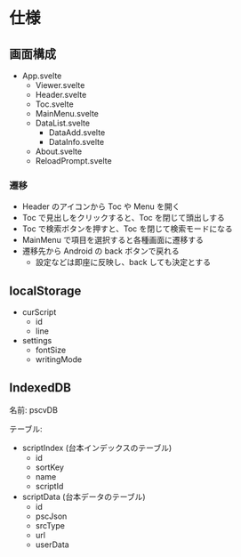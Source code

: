 # 仕様

## 画面構成

- App.svelte
    - Viewer.svelte
    - Header.svelte
    - Toc.svelte
    - MainMenu.svelte
    - DataList.svelte
        - DataAdd.svelte
        - DataInfo.svelte
    - About.svelte
    - ReloadPrompt.svelte

### 遷移

- Header のアイコンから Toc や Menu を開く
- Toc で見出しをクリックすると、Toc を閉じて頭出しする
- Toc で検索ボタンを押すと、Toc を閉じて検索モードになる
- MainMenu で項目を選択すると各種画面に遷移する
- 遷移先から Android の back ボタンで戻れる
    - 設定などは即座に反映し、back しても決定とする

## localStorage

- curScript
    - id
    - line
- settings
    - fontSize
    - writingMode

## IndexedDB

名前: pscvDB

テーブル:

- scriptIndex (台本インデックスのテーブル)
    - id
    - sortKey
    - name
    - scriptId
- scriptData (台本データのテーブル)
    - id
    - pscJson
    - srcType
    - url
    - userData
